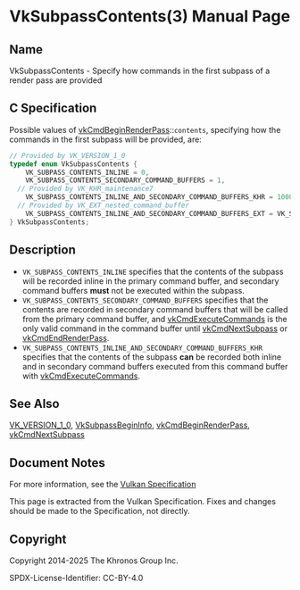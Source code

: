 # VkSubpassContents(3) Manual Page

## Name

VkSubpassContents - Specify how commands in the first subpass of a render pass are provided



## [](#_c_specification)C Specification

Possible values of [vkCmdBeginRenderPass](https://registry.khronos.org/vulkan/specs/latest/man/html/vkCmdBeginRenderPass.html)::`contents`, specifying how the commands in the first subpass will be provided, are:

```c++
// Provided by VK_VERSION_1_0
typedef enum VkSubpassContents {
    VK_SUBPASS_CONTENTS_INLINE = 0,
    VK_SUBPASS_CONTENTS_SECONDARY_COMMAND_BUFFERS = 1,
  // Provided by VK_KHR_maintenance7
    VK_SUBPASS_CONTENTS_INLINE_AND_SECONDARY_COMMAND_BUFFERS_KHR = 1000451000,
  // Provided by VK_EXT_nested_command_buffer
    VK_SUBPASS_CONTENTS_INLINE_AND_SECONDARY_COMMAND_BUFFERS_EXT = VK_SUBPASS_CONTENTS_INLINE_AND_SECONDARY_COMMAND_BUFFERS_KHR,
} VkSubpassContents;
```

## [](#_description)Description

- `VK_SUBPASS_CONTENTS_INLINE` specifies that the contents of the subpass will be recorded inline in the primary command buffer, and secondary command buffers **must** not be executed within the subpass.
- `VK_SUBPASS_CONTENTS_SECONDARY_COMMAND_BUFFERS` specifies that the contents are recorded in secondary command buffers that will be called from the primary command buffer, and [vkCmdExecuteCommands](https://registry.khronos.org/vulkan/specs/latest/man/html/vkCmdExecuteCommands.html) is the only valid command in the command buffer until [vkCmdNextSubpass](https://registry.khronos.org/vulkan/specs/latest/man/html/vkCmdNextSubpass.html) or [vkCmdEndRenderPass](https://registry.khronos.org/vulkan/specs/latest/man/html/vkCmdEndRenderPass.html).
- `VK_SUBPASS_CONTENTS_INLINE_AND_SECONDARY_COMMAND_BUFFERS_KHR` specifies that the contents of the subpass **can** be recorded both inline and in secondary command buffers executed from this command buffer with [vkCmdExecuteCommands](https://registry.khronos.org/vulkan/specs/latest/man/html/vkCmdExecuteCommands.html).

## [](#_see_also)See Also

[VK\_VERSION\_1\_0](https://registry.khronos.org/vulkan/specs/latest/man/html/VK_VERSION_1_0.html), [VkSubpassBeginInfo](https://registry.khronos.org/vulkan/specs/latest/man/html/VkSubpassBeginInfo.html), [vkCmdBeginRenderPass](https://registry.khronos.org/vulkan/specs/latest/man/html/vkCmdBeginRenderPass.html), [vkCmdNextSubpass](https://registry.khronos.org/vulkan/specs/latest/man/html/vkCmdNextSubpass.html)

## [](#_document_notes)Document Notes

For more information, see the [Vulkan Specification](https://registry.khronos.org/vulkan/specs/latest/html/vkspec.html#VkSubpassContents)

This page is extracted from the Vulkan Specification. Fixes and changes should be made to the Specification, not directly.

## [](#_copyright)Copyright

Copyright 2014-2025 The Khronos Group Inc.

SPDX-License-Identifier: CC-BY-4.0